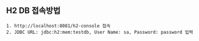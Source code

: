 ## H2 DB 접속방법
```
1. http://localhost:8081/h2-console 접속
2. JDBC URL: jdbc:h2:mem:testdb, User Name: sa, Password: password 입력
```